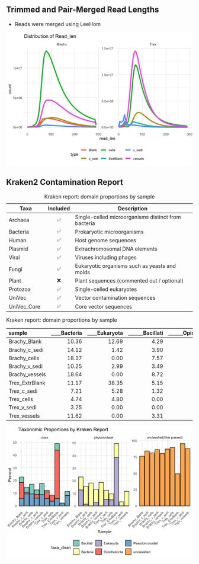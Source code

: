 ## Trimmed and Pair-Merged Read Lengths

-   Reads were merged using LeeHom

![](README_files/figure-markdown_strict/len-1.png)

## Kraken2 Contamination Report

<table>
<caption>Kraken report: domain proportions by sample</caption>
<colgroup>
<col style="width: 21%" />
<col style="width: 13%" />
<col style="width: 65%" />
</colgroup>
<thead>
<tr class="header">
<th>Taxa</th>
<th style="text-align: center;">Included</th>
<th>Description</th>
</tr>
</thead>
<tbody>
<tr class="odd">
<td>Archaea</td>
<td style="text-align: center;">✅</td>
<td>Single-celled microorganisms distinct from bacteria</td>
</tr>
<tr class="even">
<td>Bacteria</td>
<td style="text-align: center;">✅</td>
<td>Prokaryotic microorganisms</td>
</tr>
<tr class="odd">
<td>Human</td>
<td style="text-align: center;">✅</td>
<td>Host genome sequences</td>
</tr>
<tr class="even">
<td>Plasmid</td>
<td style="text-align: center;">✅</td>
<td>Extrachromosomal DNA elements</td>
</tr>
<tr class="odd">
<td>Viral</td>
<td style="text-align: center;">✅</td>
<td>Viruses including phages</td>
</tr>
<tr class="even">
<td>Fungi</td>
<td style="text-align: center;">✅</td>
<td>Eukaryotic organisms such as yeasts and molds</td>
</tr>
<tr class="odd">
<td>Plant</td>
<td style="text-align: center;">❌</td>
<td>Plant sequences (commented out / optional)</td>
</tr>
<tr class="even">
<td>Protozoa</td>
<td style="text-align: center;">✅</td>
<td>Single-celled eukaryotes</td>
</tr>
<tr class="odd">
<td>UniVec</td>
<td style="text-align: center;">✅</td>
<td>Vector contamination sequences</td>
</tr>
<tr class="even">
<td>UniVec_Core</td>
<td style="text-align: center;">✅</td>
<td>Core vector sequences</td>
</tr>
</tbody>
</table>

Kraken report: domain proportions by sample

<table>
<colgroup>
<col style="width: 13%" />
<col style="width: 11%" />
<col style="width: 12%" />
<col style="width: 14%" />
<col style="width: 17%" />
<col style="width: 18%" />
<col style="width: 11%" />
</colgroup>
<thead>
<tr class="header">
<th style="text-align: left;">sample</th>
<th style="text-align: right;">____Bacteria</th>
<th style="text-align: right;">____Eukaryota</th>
<th style="text-align: right;">______Bacillati</th>
<th style="text-align: right;">______Opisthokonta</th>
<th style="text-align: right;">______Pseudomonadati</th>
<th style="text-align: right;">unclassified</th>
</tr>
</thead>
<tbody>
<tr class="odd">
<td style="text-align: left;">Brachy_Blank</td>
<td style="text-align: right;">10.36</td>
<td style="text-align: right;">12.69</td>
<td style="text-align: right;">4.29</td>
<td style="text-align: right;">12.63</td>
<td style="text-align: right;">5.79</td>
<td style="text-align: right;">76.24</td>
</tr>
<tr class="even">
<td style="text-align: left;">Brachy_c_sedi</td>
<td style="text-align: right;">14.12</td>
<td style="text-align: right;">1.42</td>
<td style="text-align: right;">3.90</td>
<td style="text-align: right;">1.41</td>
<td style="text-align: right;">9.38</td>
<td style="text-align: right;">84.18</td>
</tr>
<tr class="odd">
<td style="text-align: left;">Brachy_cells</td>
<td style="text-align: right;">18.17</td>
<td style="text-align: right;">0.00</td>
<td style="text-align: right;">7.57</td>
<td style="text-align: right;">0.00</td>
<td style="text-align: right;">9.47</td>
<td style="text-align: right;">81.47</td>
</tr>
<tr class="even">
<td style="text-align: left;">Brachy_v_sedi</td>
<td style="text-align: right;">10.25</td>
<td style="text-align: right;">2.99</td>
<td style="text-align: right;">3.49</td>
<td style="text-align: right;">2.96</td>
<td style="text-align: right;">6.12</td>
<td style="text-align: right;">86.39</td>
</tr>
<tr class="odd">
<td style="text-align: left;">Brachy_vessels</td>
<td style="text-align: right;">18.64</td>
<td style="text-align: right;">0.00</td>
<td style="text-align: right;">8.72</td>
<td style="text-align: right;">0.00</td>
<td style="text-align: right;">8.87</td>
<td style="text-align: right;">80.26</td>
</tr>
<tr class="even">
<td style="text-align: left;">Trex_ExtrBlank</td>
<td style="text-align: right;">11.17</td>
<td style="text-align: right;">38.35</td>
<td style="text-align: right;">5.15</td>
<td style="text-align: right;">38.23</td>
<td style="text-align: right;">5.66</td>
<td style="text-align: right;">49.36</td>
</tr>
<tr class="odd">
<td style="text-align: left;">Trex_c_sedi</td>
<td style="text-align: right;">7.21</td>
<td style="text-align: right;">5.28</td>
<td style="text-align: right;">1.32</td>
<td style="text-align: right;">5.25</td>
<td style="text-align: right;">5.76</td>
<td style="text-align: right;">87.19</td>
</tr>
<tr class="even">
<td style="text-align: left;">Trex_cells</td>
<td style="text-align: right;">4.74</td>
<td style="text-align: right;">4.80</td>
<td style="text-align: right;">0.00</td>
<td style="text-align: right;">4.77</td>
<td style="text-align: right;">3.73</td>
<td style="text-align: right;">89.61</td>
</tr>
<tr class="odd">
<td style="text-align: left;">Trex_v_sedi</td>
<td style="text-align: right;">3.25</td>
<td style="text-align: right;">0.00</td>
<td style="text-align: right;">0.00</td>
<td style="text-align: right;">0.00</td>
<td style="text-align: right;">2.18</td>
<td style="text-align: right;">95.62</td>
</tr>
<tr class="even">
<td style="text-align: left;">Trex_vessels</td>
<td style="text-align: right;">11.62</td>
<td style="text-align: right;">0.00</td>
<td style="text-align: right;">3.31</td>
<td style="text-align: right;">0.00</td>
<td style="text-align: right;">8.09</td>
<td style="text-align: right;">87.89</td>
</tr>
</tbody>
</table>

![](README_files/figure-markdown_strict/contam-1.png)
